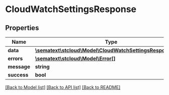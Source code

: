# CloudWatchSettingsResponse

## Properties
Name | Type | Description | Notes
------------ | ------------- | ------------- | -------------
**data** | [**\sematext\stcloud\Model\CloudWatchSettingsResponseEntry**](CloudWatchSettingsResponseEntry.md) |  | [optional] 
**errors** | [**\sematext\stcloud\Model\Error[]**](Error.md) |  | [optional] 
**message** | **string** |  | [optional] 
**success** | **bool** |  | [optional] 

[[Back to Model list]](../../README.md#documentation-for-models) [[Back to API list]](../../README.md#documentation-for-api-endpoints) [[Back to README]](../../README.md)

